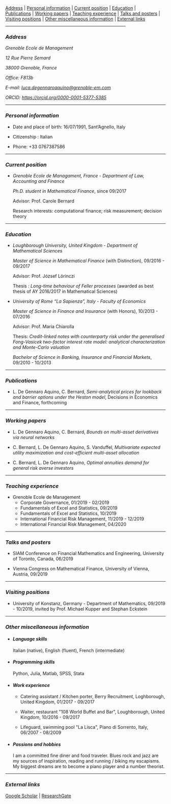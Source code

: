 <div>
  <div>
  <a href="#address">Address</a> | <a href="#personal-information">Personal information</a> | 
  <a href="#education">Current position</a> | <a href="#education">Education</a> |
  </div>
  <div>
  <a href="#publications">Publications</a> | <a href="#working-papers">Working papers</a> |                                     
  <a href="#teaching-experience">Teaching experience</a> | <a href="#talks-and-posters">Talks and posters</a> |
  </div>
  <div>
  <a href="#visiting-positions">Visiting positions</a> | <a href="#other-miscellaneous-information">Other miscellaneous information</a> |
  <a href="#external-links">External links</a> 
  </div>
</div>
<hr width="75%">

### *Address*

*Grenoble Ecole de Management*

*12 Rue Pierre Semard*

*38000 Grenoble, France*

*Office: F813b*

*E-mail: <luca.degennaroaquino@grenoble-em.com>*

*ORCID: <https://orcid.org/0000-0001-5377-5385>*

<hr>

### *Personal information*
- Date and place of birth: 16/07/1991, Sant’Agnello, Italy

- Citizenship : Italian

- Phone: +33 0767387586

<hr>


### *Current position*
- *Grenoble Ecole de Managament, France - Department of Law, Accounting and Finance*

    *Ph.D. student in Mathematical Finance*, since 09/2017
    
    Advisor: Prof. Carole Bernard
    
    Research interests: computational finance; risk measurement; decision theory

<hr>

### *Education*
- *Loughborough University, United Kingdom - Department of Mathematical Sciences*

    *Master of Science in Mathematical Finance* (with Distinction), 09/2016 - 09/2017

    Advisor: Prof. József Lörinczi

    Thesis : *Long-time behaviour of Feller processes* (awarded as best thesis of AY 2016/2017 in Mathematical Sciences)

-	*University of Rome “La Sapienza”, Italy - Faculty of Economics*

    *Master of Science in Finance and Insurance* (with Honors), 10/2013 - 07/2016

    Advisor: Prof. Maria Chiarolla

    Thesis: *Credit-linked notes with counterparty risk under the generalised Fong-Vasicek two-factor interest rate model: analytical characterization and Monte-Carlo valuation*

    *Bachelor of Science in Banking, Insurance and Financial Markets*, 09/2010 - 10/2013 
   
<hr>

### *Publications*
- L. De Gennaro Aquino, C. Bernard, *Semi-analytical prices for lookback and barrier options under the Heston model*, Decisions in Economics and Finance, forthcoming

<hr>

### *Working papers*
- L. De Gennaro Aquino, C. Bernard, *Bounds on multi-asset derivatives via neural networks*

- C. Bernard, L. De Gennaro Aquino, S. Vanduffel, *Multivariate expected utility maximization and cost-efficient multi-asset allocation*

- C. Bernard, L. De Gennaro Aquino, *Optimal annuities demand for general risk averse investors*

<hr>

### *Teaching experience*
- Grenoble Ecole de Management
   - Corporate Governance, 01/2019 - 02/2019
   - Fundamentals of Excel and Statistics, 09/2019
   - Fundamentals of Excel and Statistics, 10/2019
   - International Financial Risk Management, 11/2019 - 12/2019
   - International Financial Risk Management, 04/2020

<hr>

### *Talks and posters*
- SIAM Conference on Financial Mathematics and Engineering, University of Toronto, Canada, 06/2019

- Vienna Congress on Mathematical Finance, University of Vienna, Austria, 09/2019

<hr>

### *Visiting positions*
- University of Konstanz, Germany - Department of Mathematics, 09/2019 - 10/2019, invited by Prof. Michael Kupper and Stephan Eckstein

<hr>

### *Other miscellaneous information*

- #### *Language skills*

    Italian (native), English (fluent), French (intermediate)
    
- #### *Programming skills*

    Python, Julia, Matlab, SPSS, Stata
    
- #### *Work experience*

    - Catering assistant / Kitchen porter, Berry Recruitment, Loghborough, United Kingdom, 01/2017 - 09/2017
    
    - Waiter, restaurant "108 World Buffet and Bar", Loughborough, United Kingdom, 10/2016 - 09/2017
    
    - Lifeguard, swimming pool "La Lisca", Piano di Sorrento, Italy, 06/2007 - 08/2009

- #### *Passions and hobbies*

    I am a committed fine diner and food traveler. Blues rock and jazz are my sources of inspiration, reading and running / biking my escapisms. My biggest dreams are to become a piano player and a number theorist.

<hr>

### *External links*
<a href="https://scholar.google.it/citations?user=Jk0lgM4AAAAJ&hl=it&oi=ao" target="_blank">Google Scholar</a> | 
<a href="https://www.researchgate.net/profile/Luca_De_Gennaro_Aquino" target="_blank">ResearchGate</a> 
